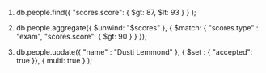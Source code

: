 1.
    db.people.find({ "scores.score": { $gt: 87, $lt: 93 } } );

2.
    db.people.aggregate({ $unwind: "$scores" }, { $match: { "scores.type" : "exam", "scores.score": { $gt: 90 } } });

3.
    db.people.update({ "name" : "Dusti Lemmond" }, { $set : { "accepted": true }}, { multi: true } );
